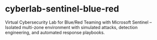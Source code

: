 # cyberlab-sentinel-blue-red
Virtual Cybersecurity Lab for Blue/Red Teaming with Microsoft Sentinel – Isolated multi-zone environment with simulated attacks, detection engineering, and automated response playbooks.
